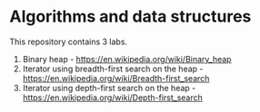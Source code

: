 # Algorithms and data structures 

This repository contains 3 labs. 
  1. Binary heap - https://en.wikipedia.org/wiki/Binary_heap
  2. Iterator using breadth-first search on the heap - https://en.wikipedia.org/wiki/Breadth-first_search
  3. Iterator using depth-first search on the heap - https://en.wikipedia.org/wiki/Depth-first_search
